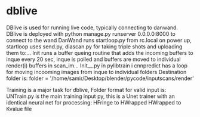 # dblive
DBlive is used for running live code, typically connecting to danwand.
DBlive is deployed with python manage.py runserver 0.0.0.0:8000 to connect to the wand
DanWand runs startloop.py from rc.local on power up, startloop uses send.py, diascan.py for taking triple shots and uploading them to:...
Init runs a buffer queing routine that adds the incoming buffers to inque
every 20 sec, inque is polled and buffers are moved to individual render(i) buffers in scan_im...
Init__.py in pylibtrain i cnnpredict has a loop for moving incooming images from inque to individual folders
Destination folder is: folder = '/home/samir/Desktop/blender/pycode/inputscans/render'

Training is a major task for dblive, Folder format for valid input is:
UNTrain.py is the main training input py, this is a Unet trainer with an identical neural net for processing:
    HFringe to HWrapped
    HWrapped to Kvalue file

